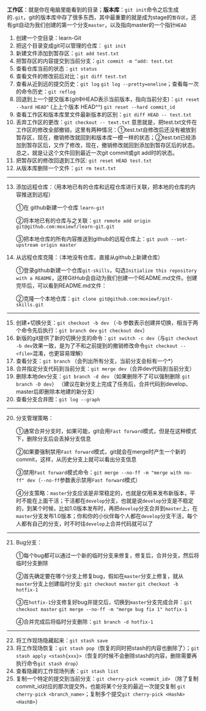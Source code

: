 **工作区**：就是你在电脑里能看到的目录；**版本库**：`git init`命令之后生成的`.git`，git的版本库中存了很多东西，其中最重要的就是成为stage的`暂存区`，还有git自动为我们创建的第一个分支`master`，以及指向master的一个指针`HEAD`
1. 创建一个空目录：learn-Git
2. 把这个目录变成git可以管理的仓库： `git init`
3. 新建文件添加到暂存区：`git add test.txt`
4. 把暂存区的内容提交到当前分支：`git commit -m "add: test.txt`
5. 查看仓库当前的状态：`git status`
6. 查看文件的修改前后对比：`git diff test.txt`
7. 查看从近到远的提交历史：`git log`   `git log --pretty=oneline`；查看每一次的命令历史：`git reflog`
8. 回退到上一个提交版本(git中HEAD表示当前版本，指向当前分支)：`git reset --hard HEAD^` (上上个版本 HEAD^^) `git reset --hard commit_id`
9. 查看工作区和版本库里文件最新版本的区别：`git diff HEAD -- test.txt`
10. 丢弃工作区的更改：`git checkout -- text.txt` 意思就是，把test.txt文件在工作区的修改全部撤销，这里有两种情况：①test.txt自修改后还没有被放到暂存区，现在，撤销修改就回到和版本库一模一样的状态；②test.txt已经添加到暂存区后，又作了修改，现在，撤销修改就回到添加到暂存区后的状态。总之，就是让这个文件回到最近一次git commit或git add时的状态。
11. 把暂存区的修改回退到工作区: `git reset HEAD test.txt`
12. 从版本库删除一个文件：`git rm test.txt`
-----
13. 添加远程仓库：（用本地已有的仓库和远程仓库进行关联，把本地的仓库的内容推送到远程）

    ①在 github新建一个仓库 `learn-git`

    ②将本地已有的仓库与之关联：`git remote add origin git@github.com:moxiewf/learn-git.git
`

    ③把本地仓库的所有内容推送到github的远程仓库上：`git push --set-upstream origin master
`

14. 从远程仓库克隆：（本地没有仓库，直接从github上新建仓库）

     ①登录github新建一个仓库`git-skills`，勾选`Initialize this repository with a README`，这样GitHub会自动为我们创建一个README.md文件。创建完毕后，可以看到README.md文件：

     ②克隆一个本地仓库：`git clone git@github.com:moxiewf/git-skills.git`
     
-----
15. 创建+切换分支：`git checkout -b dev` （-b 参数表示创建并切换，相当于两个命令先后执行：`git branch dev` `git checkout dev`）
16. 新版的git提供了新的切换分支的命令：`git switch -c dev`（与`git checkout -b dev`效果一致，是为了不和之前提到的撤销修改命令`git checkout -- <file>`混淆，也更容易理解）
16. 查看分支：`git branch` （会列出所有分支，当前分支会标有一个*）
17. 合并指定分支代码到当前分支：`git merge dev`（合并dev代码到当前分支）
18. 删除本地dev分支：`git branch -d dev` （如果删除不了可以强制删除 `git branch -D dev`） （建议在新分支上完成了任务后，合并代码到develop、master后即删除本地建的新分支）
19. 查看分支合并图：`git log --graph`
-----
20. 分支管理策略：

    ①通常合并分支时，如果可能，git会用`Fast forward`模式，但是在这种模式下，删除分支后会丢掉分支信息

    ②如果要强制禁用`Fast forward`模式，git就会在merge时产生一个新的commit，这样，从历史分支上就可以看出分支信息

    ③禁用`Fast forward`模式命令：`git merge --no-ff -m "merge with no-ff" dev`（`--no-ff`参数表示禁用`Fast forward`模式）

    ④分支策略：`master`分支应该是非常稳定的，也就是仅用来发布新版本，平时不能在上面干活；干活都在`develop`分支，也就是说`develop`分支是不稳定的，到某个时候，比如1.0版本发布时，再把`develop`分支合并到`master`上，在`master`分支发布1.0版本；你和你的小伙伴每个人都在`develop`分支干活，每个人都有自己的分支，时不时往`develop`上合并代码就可以了

-----
21. Bug分支：

    ①每个bug都可以通过一个新的临时分支来修复，修复后，合并分支，然后将临时分支删除
    
    ②首先确定要在哪个分支上修复bug，假如在`master`分支上修复，就从`master`分支上创建临时分支: `git checkout master` `git checkout -b hotfix-1`

    ③在`hotfix-1`分支修复好bug并提交后，切换到`master`分支完成合并：`git checkout master` `git merge --no-ff -m "merge bug fix 1" hotfix-1`

    ④合并完成后将临时分支删除：`git branch -d hotfix-1`
-----
22. 将工作现场隐藏起来：`git stash save`
23. 将工作现场恢复：`git stash pop`（恢复的同时把stash的内容也删除了）；`git stash apply <stash{xxx}>`（恢复的时候不会删除stash的内容，删除需要再执行命令`git stash drop`）
24. 查看隐藏的工作现场列表：`git stash list`
25. 复制一个特定的提交到当前分支：`git cherry-pick <commit_id>` （除了复制commit_id对应的那次提交外，也能将某个分支的最近一次提交复制 `git cherry-pick <branch_name>`；复制多个提交`git cherry-pick <HashA> <HashB>`）